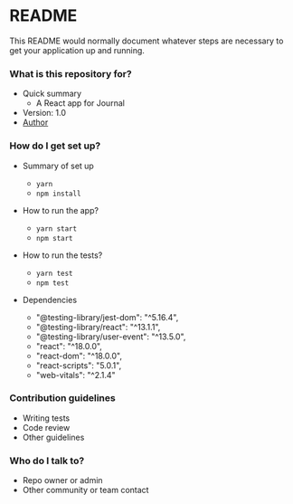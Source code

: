 # README

This README would normally document whatever steps are necessary to get your application up and running.

### What is this repository for?

- Quick summary
  - A React app for Journal
- Version: 1.0
- [Author](https://www.linkedin.com/in/felipenavaslederhos)

### How do I get set up?

- Summary of set up

  - `yarn`
  - `npm install`

- How to run the app?

  - `yarn start`
  - `npm start`

- How to run the tests?

  - `yarn test`
  - `npm test`

- Dependencies
  - "@testing-library/jest-dom": "^5.16.4",
  - "@testing-library/react": "^13.1.1",
  - "@testing-library/user-event": "^13.5.0",
  - "react": "^18.0.0",
  - "react-dom": "^18.0.0",
  - "react-scripts": "5.0.1",
  - "web-vitals": "^2.1.4"

### Contribution guidelines

- Writing tests
- Code review
- Other guidelines

### Who do I talk to?

- Repo owner or admin
- Other community or team contact
